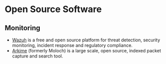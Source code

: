 # Open Source Software

## Monitoring

- [Wazuh](https://wazuh.com/) is a free and open source platform for threat detection, security monitoring, incident response and regulatory compliance.
- [Arkime](https://arkime.com/) (formerly Moloch) is a large scale, open source, indexed packet capture and search tool.
